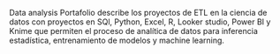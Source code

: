 Data analysis Portafolio describe los proyectos de ETL en la ciencia de datos con proyectos en SQl, Python, Excel, R, Looker studio, Power BI y Knime que permiten el proceso de analítica de datos para inferencia estadística, entrenamiento de modelos y machine learning.
